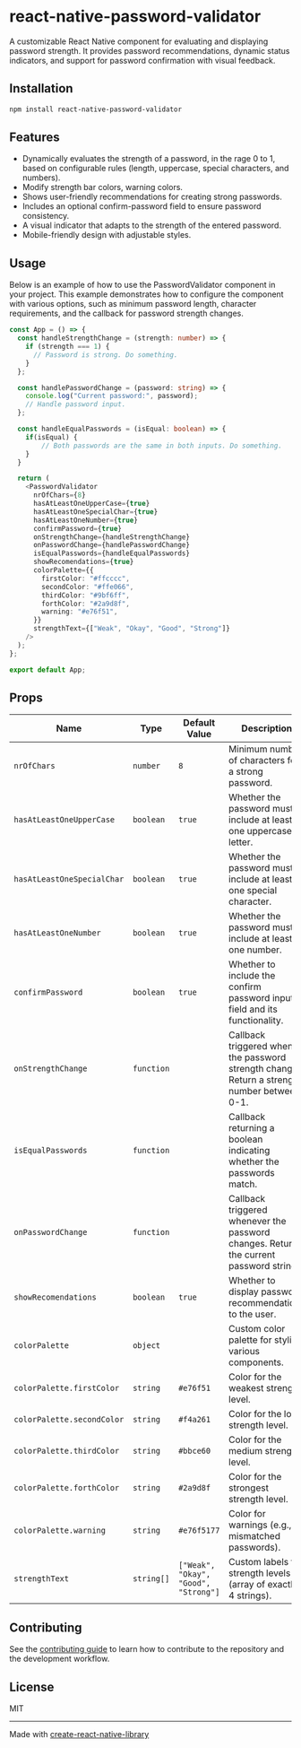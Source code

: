 # react-native-password-validator

A customizable React Native component for evaluating and displaying password strength. It provides password recommendations, dynamic status indicators, and support for password confirmation with visual feedback.

## Installation

```sh
npm install react-native-password-validator
```

## Features

- Dynamically evaluates the strength of a password, in the rage 0 to 1, based on configurable rules (length, uppercase, special characters, and numbers).
- Modify strength bar colors, warning colors.
- Shows user-friendly recommendations for creating strong passwords.
- Includes an optional confirm-password field to ensure password consistency.
- A visual indicator that adapts to the strength of the entered password.
- Mobile-friendly design with adjustable styles.

## Usage

Below is an example of how to use the PasswordValidator component in your project. This example demonstrates how to configure the component with various options, such as minimum password length, character requirements, and the callback for password strength changes.

```typescript
const App = () => {
  const handleStrengthChange = (strength: number) => {
    if (strength === 1) {
      // Password is strong. Do something.
    }
  };

  const handlePasswordChange = (password: string) => {
    console.log("Current password:", password);
    // Handle password input.
  };

  const handleEqualPasswords = (isEqual: boolean) => {
    if(isEqual) {
        // Both passwords are the same in both inputs. Do something.
    }
  }

  return (
    <PasswordValidator
      nrOfChars={8}
      hasAtLeastOneUpperCase={true}
      hasAtLeastOneSpecialChar={true}
      hasAtLeastOneNumber={true}
      confirmPassword={true}
      onStrengthChange={handleStrengthChange}
      onPasswordChange={handlePasswordChange}
      isEqualPasswords={handleEqualPasswords}
      showRecomendations={true}
      colorPalette={{
        firstColor: "#ffcccc",
        secondColor: "#ffe066",
        thirdColor: "#9bf6ff",
        forthColor: "#2a9d8f",
        warning: "#e76f51",
      }}
      strengthText={["Weak", "Okay", "Good", "Strong"]}
    />
  );
};

export default App;
```

## Props

| Name                       | Type       | Default Value                        | Description                                                                                  | Optional |
| -------------------------- | ---------- | ------------------------------------ | -------------------------------------------------------------------------------------------- | -------- |
| `nrOfChars`                | `number`   | `8`                                  | Minimum number of characters for a strong password.                                          | Yes      |
| `hasAtLeastOneUpperCase`   | `boolean`  | `true`                               | Whether the password must include at least one uppercase letter.                             | Yes      |
| `hasAtLeastOneSpecialChar` | `boolean`  | `true`                               | Whether the password must include at least one special character.                            | Yes      |
| `hasAtLeastOneNumber`      | `boolean`  | `true`                               | Whether the password must include at least one number.                                       | Yes      |
| `confirmPassword`          | `boolean`  | `true`                               | Whether to include the confirm password input field and its functionality.                   | Yes      |
| `onStrengthChange`         | `function` |                                      | Callback triggered when the password strength changes. Return a strength number between 0-1. | Yes      |
| `isEqualPasswords`         | `function` |                                      | Callback returning a boolean indicating whether the passwords match.                         | Yes      |
| `onPasswordChange`         | `function` |                                      | Callback triggered whenever the password changes. Returns the current password string.       | Yes      |
| `showRecomendations`       | `boolean`  | `true`                               | Whether to display password recommendations to the user.                                     | Yes      |
| `colorPalette`             | `object`   |                                      | Custom color palette for styling various components.                                         | Yes      |
| `colorPalette.firstColor`  | `string`   | `#e76f51`                            | Color for the weakest strength level.                                                        | Yes      |
| `colorPalette.secondColor` | `string`   | `#f4a261`                            | Color for the low strength level.                                                            | Yes      |
| `colorPalette.thirdColor`  | `string`   | `#bbce60`                            | Color for the medium strength level.                                                         | Yes      |
| `colorPalette.forthColor`  | `string`   | `#2a9d8f`                            | Color for the strongest strength level.                                                      | Yes      |
| `colorPalette.warning`     | `string`   | `#e76f5177`                          | Color for warnings (e.g., mismatched passwords).                                             | Yes      |
| `strengthText`             | `string[]` | `["Weak", "Okay", "Good", "Strong"]` | Custom labels for strength levels (array of exactly 4 strings).                              | Yes      |

## Contributing

See the [contributing guide](CONTRIBUTING.md) to learn how to contribute to the repository and the development workflow.

## License

MIT

---

Made with [create-react-native-library](https://github.com/callstack/react-native-builder-bob)
